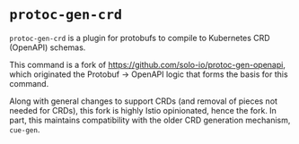 # `protoc-gen-crd`

`protoc-gen-crd` is a plugin for protobufs to compile to Kubernetes CRD (OpenAPI) schemas.

This command is a fork of https://github.com/solo-io/protoc-gen-openapi, which originated the Protobuf -> OpenAPI logic that forms the basis for this command.

Along with general changes to support CRDs (and removal of pieces not needed for CRDs), this fork is highly Istio opinionated, hence the fork.
In part, this maintains compatibility with the older CRD generation mechanism, `cue-gen`.
